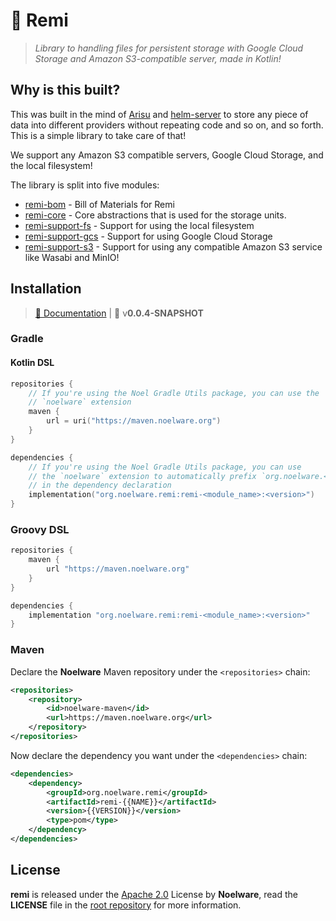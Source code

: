 # 🧶 Remi
> *Library to handling files for persistent storage with Google Cloud Storage and Amazon S3-compatible server, made in Kotlin!*

## Why is this built?
This was built in the mind of [Arisu](https://arisu.land) and [helm-server](https://charts.noelware.org) to store any piece of
data into different providers without repeating code and so on, and so forth. This is a simple library to take care of that!

We support any Amazon S3 compatible servers, Google Cloud Storage, and the local filesystem!

The library is split into five modules:

- [remi-bom](./bom) - Bill of Materials for Remi
- [remi-core](./core) - Core abstractions that is used for the storage units.
- [remi-support-fs](./support-fs) - Support for using the local filesystem
- [remi-support-gcs](./support-gcs) - Support for using Google Cloud Storage
- [remi-support-s3](./support-s3) - Support for using any compatible Amazon S3 service like Wasabi and MinIO!

## Installation
> [:scroll: Documentation](https://docs.noelware.org/libraries/remi) | :eyes: v**0.0.4-SNAPSHOT**

### Gradle
#### Kotlin DSL
```kotlin
repositories {
    // If you're using the Noel Gradle Utils package, you can use the
    // `noelware` extension
    maven {
        url = uri("https://maven.noelware.org")
    }
}

dependencies {
    // If you're using the Noel Gradle Utils package, you can use
    // the `noelware` extension to automatically prefix `org.noelware.<module>`
    // in the dependency declaration
    implementation("org.noelware.remi:remi-<module_name>:<version>")
}
```

### Groovy DSL
```groovy
repositories {
    maven {
        url "https://maven.noelware.org"
    }
}

dependencies {
    implementation "org.noelware.remi:remi-<module_name>:<version>"
}
```

### Maven
Declare the **Noelware** Maven repository under the `<repositories>` chain:

```xml
<repositories>
    <repository>
        <id>noelware-maven</id>
        <url>https://maven.noelware.org</url>
    </repository>
</repositories>
```

Now declare the dependency you want under the `<dependencies>` chain:

```xml
<dependencies>
    <dependency>
        <groupId>org.noelware.remi</groupId>
        <artifactId>remi-{{NAME}}</artifactId>
        <version>{{VERSION}}</version>
        <type>pom</type>
    </dependency>
</dependencies>
```

## License
**remi** is released under the [Apache 2.0](/LICENSE) License by **Noelware**, read the **LICENSE** file in the
[root repository](https://github.com/Noelware/remi/blob/master/LICENSE) for more information.
